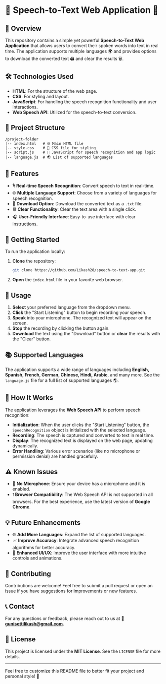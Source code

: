 # 🎤 Speech-to-Text Web Application 📝

## 📄 Overview
This repository contains a simple yet powerful **Speech-to-Text Web Application** that allows users to convert their spoken words into text in real time. The application supports multiple languages 🌍 and provides options to download the converted text 🖨️ and clear the results 🗑️.

## 🛠️ Technologies Used
- **HTML**: For the structure of the web page.
- **CSS**: For styling and layout.
- **JavaScript**: For handling the speech recognition functionality and user interactions.
- **Web Speech API**: Utilized for the speech-to-text conversion.

## 📂 Project Structure
```
/project-folder
|-- index.html   # 🌐 Main HTML file
|-- style.css    # 🎨 CSS file for styling
|-- script.js    # 🚀 JavaScript for speech recognition and app logic
|-- language.js  # 🌏 List of supported languages
```

## 🌟 Features
- 🎙️ **Real-time Speech Recognition**: Convert speech to text in real-time.
- 🌐 **Multiple Language Support**: Choose from a variety of languages for speech recognition.
- 💾 **Download Option**: Download the converted text as a `.txt` file.
- 🗑️ **Clear Functionality**: Clear the text area with a single click.
- 🎧 **User-Friendly Interface**: Easy-to-use interface with clear instructions.

## 🚀 Getting Started
To run the application locally:

1. **Clone** the repository:
   ```bash
   git clone https://github.com/Likash28/speech-to-text-app.git
   ```
2. **Open** the `index.html` file in your favorite web browser.

## 📜 Usage
1. **Select** your preferred language from the dropdown menu.
2. **Click** the "Start Listening" button to begin recording your speech.
3. **Speak** into your microphone. The recognized text will appear on the screen.
4. **Stop** the recording by clicking the button again.
5. **Download** the text using the "Download" button or **clear** the results with the "Clear" button.

## 📚 Supported Languages
The application supports a wide range of languages including **English, Spanish, French, German, Chinese, Hindi, Arabic**, and many more. See the `language.js` file for a full list of supported languages 🌎.

## 🤖 How It Works
The application leverages the **Web Speech API** to perform speech recognition:
- **Initialization**: When the user clicks the "Start Listening" button, the `SpeechRecognition` object is initialized with the selected language.
- **Recording**: The speech is captured and converted to text in real time.
- **Display**: The recognized text is displayed on the web page, updating dynamically.
- **Error Handling**: Various error scenarios (like no microphone or permission denial) are handled gracefully.

## ⚠️ Known Issues
- 🚫 **No Microphone**: Ensure your device has a microphone and it is enabled.
- ❗ **Browser Compatibility**: The Web Speech API is not supported in all browsers. For the best experience, use the latest version of **Google Chrome**.

## 💡 Future Enhancements
- 🌐 **Add More Languages**: Expand the list of supported languages.
- 📈 **Improve Accuracy**: Integrate advanced speech recognition algorithms for better accuracy.
- 🎨 **Enhanced UI/UX**: Improve the user interface with more intuitive controls and animations.

## 🤝 Contributing
Contributions are welcome! Feel free to submit a pull request or open an issue if you have suggestions for improvements or new features.

## 📞 Contact
For any questions or feedback, please reach out to us at 📧 **gunisettilikash@gmail.com**.

## 📜 License
This project is licensed under the **MIT License**. See the `LICENSE` file for more details.

---

Feel free to customize this README file to better fit your project and personal style! 🚀
